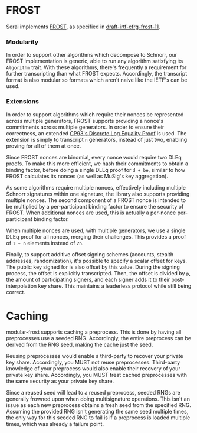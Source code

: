 # FROST

Serai implements [FROST](https://eprint.iacr.org/2020/852), as specified in
[draft-irtf-cfrg-frost-11](https://datatracker.ietf.org/doc/draft-irtf-cfrg-frost/).

### Modularity

In order to support other algorithms which decompose to Schnorr, our FROST
implementation is generic, able to run any algorithm satisfying its `Algorithm`
trait. With these algorithms, there's frequently a requirement for further
transcripting than what FROST expects. Accordingly, the transcript format is
also modular so formats which aren't naive like the IETF's can be used.

### Extensions

In order to support algorithms which require their nonces be represented across
multiple generators, FROST supports providing a nonce's commitments across
multiple generators. In order to ensure their correctness, an extended
[CP93's Discrete Log Equality Proof](https://chaum.com/wp-content/uploads/2021/12/Wallet_Databases.pdf)
is used. The extension is simply to transcript `n` generators, instead of just
two, enabling proving for all of them at once.

Since FROST nonces are binomial, every nonce would require two DLEq proofs. To
make this more efficient, we hash their commitments to obtain a binding factor,
before doing a single DLEq proof for `d + be`, similar to how FROST calculates
its nonces (as well as MuSig's key aggregation).

As some algorithms require multiple nonces, effectively including multiple
Schnorr signatures within one signature, the library also supports providing
multiple nonces. The second component of a FROST nonce is intended to be
multiplied by a per-participant binding factor to ensure the security of FROST.
When additional nonces are used, this is actually a per-nonce per-participant
binding factor.

When multiple nonces are used, with multiple generators, we use a single DLEq
proof for all nonces, merging their challenges. This provides a proof of `1 + n`
elements instead of `2n`.

Finally, to support additive offset signing schemes (accounts, stealth
addresses, randomization), it's possible to specify a scalar offset for keys.
The public key signed for is also offset by this value. During the signing
process, the offset is explicitly transcripted. Then, the offset is divided by
`p`, the amount of participating signers, and each signer adds it to their
post-interpolation key share. This maintains a leaderless protocol while still
being correct.

# Caching

modular-frost supports caching a preprocess. This is done by having all
preprocesses use a seeded RNG. Accordingly, the entire preprocess can be derived
from the RNG seed, making the cache just the seed.

Reusing preprocesses would enable a third-party to recover your private key
share. Accordingly, you MUST not reuse preprocesses. Third-party knowledge of
your preprocess would also enable their recovery of your private key share.
Accordingly, you MUST treat cached preprocesses with the same security as your
private key share.

Since a reused seed will lead to a reused preprocess, seeded RNGs are generally
frowned upon when doing multisignature operations. This isn't an issue as each
new preprocess obtains a fresh seed from the specified RNG. Assuming the
provided RNG isn't generating the same seed multiple times, the only way for
this seeded RNG to fail is if a preprocess is loaded multiple times, which was
already a failure point.
